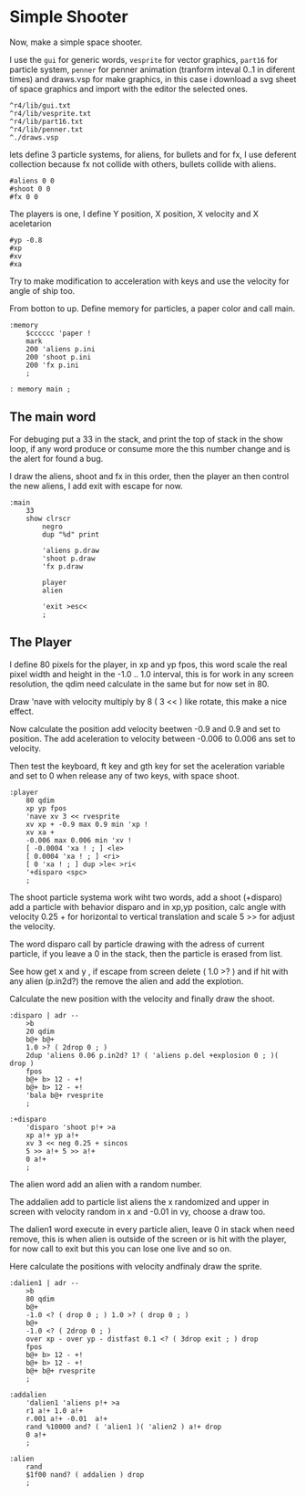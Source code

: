 # Simple Shooter

Now, make a simple space shooter.

I use the `gui` for generic words, `vesprite` for vector graphics, `part16` for particle system, `penner` for penner animation (tranform inteval 0..1 in diferent times) and draws.vsp for make graphics, in this case i download a svg sheet of space graphics and import with the editor the selected ones.

```
^r4/lib/gui.txt
^r4/lib/vesprite.txt
^r4/lib/part16.txt
^r4/lib/penner.txt
^./draws.vsp
```

lets define 3 particle systems, for aliens, for bullets and for fx, I use deferent collection because fx not collide with others, bullets collide with aliens.

```
#aliens 0 0
#shoot 0 0
#fx 0 0
```

The players is one, I define Y position, X position, X velocity and X aceletarion

```
#yp -0.8
#xp
#xv
#xa
```

Try to make modification to acceleration with keys and use the velocity for angle of ship too.

From botton to up.
Define memory for particles, a paper color and call main.

```
:memory
	$cccccc 'paper !
	mark
	200 'aliens p.ini
	200 'shoot p.ini
	200 'fx p.ini
	;

: memory main ;
```

## The main word

For debuging put a 33 in the stack, and print the top of stack in the show  loop, if any word produce or consume more the this number change and is the alert for found a bug.

I draw the aliens, shoot and fx in this order, then the player an then control the new aliens, I add exit with escape for now.

```
:main
	33
	show clrscr
		negro
		dup "%d" print

		'aliens p.draw
		'shoot p.draw
		'fx p.draw

		player
		alien

		'exit >esc<
		;
```

## The Player

I define 80 pixels for the player, in xp and yp fpos, this word scale the real pixel width and height in the -1.0 .. 1.0 interval, this is for work in any screen resolution, the qdim need calculate in the same but for now set in 80.

Draw 'nave with velocity multiply by 8 ( 3 << ) like rotate, this make a nice effect.

Now calculate the position add velocity beetwen -0.9 and 0.9 and set to position.
The add aceleration to velocity between -0.006 to 0.006 ans set to velocity.

Then test the keyboard, <le>ft key and <ri>gth key for set the aceleration variable and set to 0 when release any of two keys, with space shoot.

```
:player
	80 qdim
	xp yp fpos
	'nave xv 3 << rvesprite
	xv xp + -0.9 max 0.9 min 'xp !
	xv xa +
	-0.006 max 0.006 min 'xv !
	[ -0.0004 'xa ! ; ] <le>
	[ 0.0004 'xa ! ; ] <ri>
	[ 0 'xa ! ; ] dup >le< >ri<
	'+disparo <spc>
	;
```

The shoot particle systema work wiht two words, add a shoot (+disparo) add a particle with behavior disparo and in xp,yp position, calc angle with velocity 0.25 + for horizontal to vertical translation and scale 5 >> for adjust the velocity.

The word disparo call by particle drawing with the adress of current particle, if you leave a 0 in the stack, then the particle is erased from list.

See how get x and y , if escape from screen delete ( 1.0 >? ) and if hit with any alien (p.in2d?) the remove the alien and add the explotion.

Calculate the new position with the velocity and finally draw the shoot.

```
:disparo | adr --
	>b
	20 qdim
	b@+ b@+
	1.0 >? ( 2drop 0 ; )
	2dup 'aliens 0.06 p.in2d? 1? ( 'aliens p.del +explosion 0 ; )( drop )
	fpos
	b@+ b> 12 - +!
	b@+ b> 12 - +!
	'bala b@+ rvesprite
	;

:+disparo
	'disparo 'shoot p!+ >a
	xp a!+ yp a!+
	xv 3 << neg 0.25 + sincos
	5 >> a!+ 5 >> a!+
	0 a!+
	;
```

The alien word add an alien with a random number.

The addalien add to particle list aliens the x randomized and upper in screen with velocity random in x and -0.01 in vy, choose a draw too.

The dalien1 word execute in every particle alien, leave 0 in stack when need remove, this is when alien is outside of the screen or is hit with the player, for now call to exit but this you can lose one live and so on.

Here calculate the positions with velocity andfinaly draw the sprite.

```
:dalien1 | adr --
	>b
	80 qdim
	b@+
	-1.0 <? ( drop 0 ; ) 1.0 >? ( drop 0 ; )
	b@+
	-1.0 <? ( 2drop 0 ; )
	over xp - over yp - distfast 0.1 <? ( 3drop exit ; ) drop
	fpos
	b@+ b> 12 - +!
	b@+ b> 12 - +!
	b@+ b@+ rvesprite
	;

:addalien
	'dalien1 'aliens p!+ >a
	r1 a!+ 1.0 a!+
	r.001 a!+ -0.01  a!+
	rand %10000 and? ( 'alien1 )( 'alien2 ) a!+ drop
	0 a!+
	;

:alien
	rand
	$1f00 nand? ( addalien ) drop
	;
```
